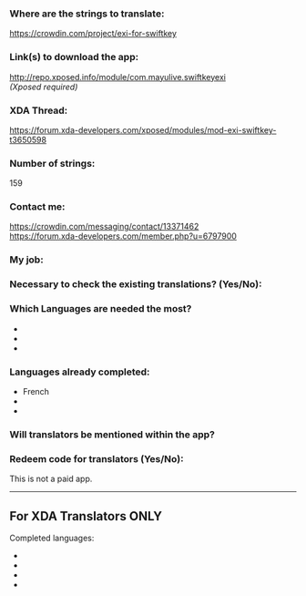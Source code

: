 <!-- Provide a public accessible link, where the translation can be discussed and improved. (paid platforms are not allowed) -->
### Where are the strings to translate:
https://crowdin.com/project/exi-for-swiftkey  

### Link(s) to download the app:
http://repo.xposed.info/module/com.mayulive.swiftkeyexi  
_(Xposed required)_  

<!-- Optional -->
### XDA Thread:
https://forum.xda-developers.com/xposed/modules/mod-exi-swiftkey-t3650598  

### Number of strings:
159  

<!-- Provide an email address, your account on social networks...-->
### Contact me:
https://crowdin.com/messaging/contact/13371462  
https://forum.xda-developers.com/member.php?u=6797900  

<!-- Tell us if you are the main developer, community manager, designer,...-->
### My job:

<!-- If you only want to receive translations for untranslated strings only -->
### Necessary to check the existing translations? (Yes/No):

<!-- Optional -->
### Which Languages are needed the most?
*
*
*

### Languages already completed:
* French
*
*

<!-- Credits are always appreciated -->
### Will translators be mentioned within the app?

<!-- Some developers offer redeem codes to thank translators and/or to help them to translate strings that are specific to PRO features. Please explain how to request one -->
### Redeem code for translators (Yes/No):
This is not a paid app.  
***

## For XDA Translators ONLY
Completed languages:
<!-- Add your XDA username next to your language(s) -->
*
*
*
*
